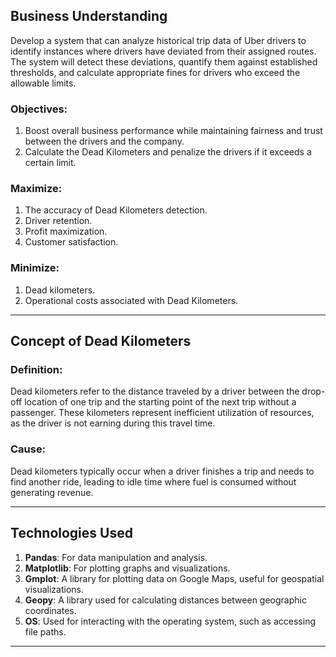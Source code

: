 ## **Business Understanding**

Develop a system that can analyze historical trip data of Uber drivers to identify instances where drivers have deviated from their assigned routes. The system will detect these deviations, quantify them against established thresholds, and calculate appropriate fines for drivers who exceed the allowable limits.

### **Objectives:**
1. Boost overall business performance while maintaining fairness and trust between the drivers and the company.
2. Calculate the Dead Kilometers and penalize the drivers if it exceeds a certain limit.

### **Maximize:**
1. The accuracy of Dead Kilometers detection.
2. Driver retention.
3. Profit maximization.
4. Customer satisfaction.

### **Minimize:**
1. Dead kilometers.
2. Operational costs associated with Dead Kilometers.

---

## **Concept of Dead Kilometers**

### **Definition:**
Dead kilometers refer to the distance traveled by a driver between the drop-off location of one trip and the starting point of the next trip without a passenger. These kilometers represent inefficient utilization of resources, as the driver is not earning during this travel time.

### **Cause:**
Dead kilometers typically occur when a driver finishes a trip and needs to find another ride, leading to idle time where fuel is consumed without generating revenue.

---

## **Technologies Used**

1. **Pandas**: For data manipulation and analysis.
2. **Matplotlib**: For plotting graphs and visualizations.
3. **Gmplot**: A library for plotting data on Google Maps, useful for geospatial visualizations.
4. **Geopy**: A library used for calculating distances between geographic coordinates.
5. **OS**: Used for interacting with the operating system, such as accessing file paths.

---
